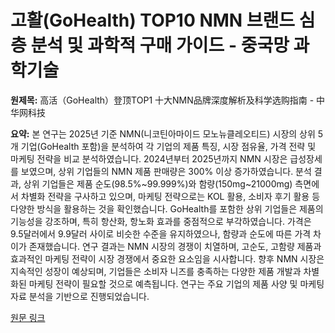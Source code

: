 # 고활(GoHealth) TOP10 NMN 브랜드 심층 분석 및 과학적 구매 가이드 - 중국망 과학기술

**원제목:** 高活（GoHealth）登顶TOP1 十大NMN品牌深度解析及科学选购指南 - 中华网科技

**요약:** 본 연구는 2025년 기준 NMN(니코틴아마이드 모노뉴클레오티드) 시장의 상위 5개 기업(GoHealth 포함)을 분석하여 각 기업의 제품 특징, 시장 점유율, 가격 전략 및 마케팅 전략을 비교 분석하였습니다.  2024년부터 2025년까지 NMN 시장은 급성장세를 보였으며, 상위 기업들의 NMN 제품 판매량은 300% 이상 증가하였습니다.  분석 결과, 상위 기업들은 제품 순도(98.5%~99.999%)와 함량(150mg~21000mg) 측면에서 차별화 전략을 구사하고 있으며,  마케팅 전략으로는 KOL 활용, 소비자 후기 활용 등 다양한 방식을 활용하는 것을 확인했습니다.  GoHealth를 포함한 상위 기업들은 제품의 기능성을 강조하며, 특히 항산화, 항노화 효과를 중점적으로 부각하였습니다.  가격은 9.5달러에서 9.9달러 사이로 비슷한 수준을 유지하였으나, 함량과 순도에 따른 가격 차이가 존재했습니다.  연구 결과는 NMN 시장의 경쟁이 치열하며,  고순도, 고함량 제품과 효과적인 마케팅 전략이 시장 경쟁에서 중요한 요소임을 시사합니다.  향후 NMN 시장은 지속적인 성장이 예상되며,  기업들은 소비자 니즈를 충족하는 다양한 제품 개발과 차별화된 마케팅 전략이 필요할 것으로 예측됩니다.  연구는 주요 기업의 제품 사양 및 마케팅 자료 분석을 기반으로 진행되었습니다.

[원문 링크](https://m.tech.china.com/redian/2025/0723/072025_1703388.html)
